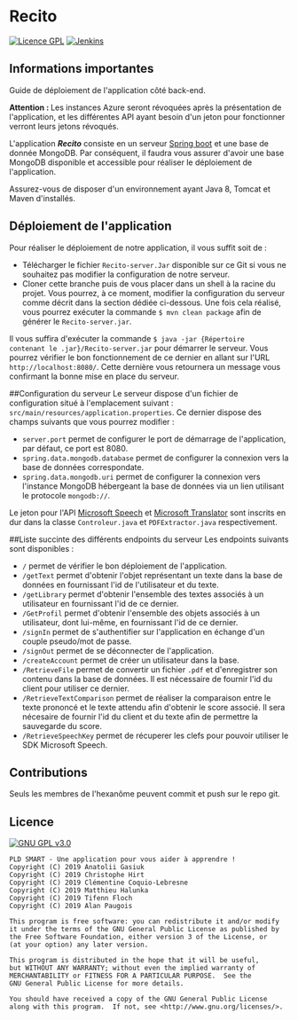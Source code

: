 # Recito
[![Licence GPL](http://img.shields.io/badge/license-GPL-green.svg)](http://www.gnu.org/licenses/quick-guide-gplv3.fr.html)
[![Jenkins](https://img.shields.io/jenkins/build/https/jenkins.qa.ubuntu.com/view%2FPrecise%2Fview%2FAll%2520Precise%2Fjob%2Fprecise-desktop-amd64_default.svg)]()
## Informations importantes
Guide de déploiement de l'application côté back-end.

<b>Attention : </b> Les instances Azure seront révoquées après la présentation de l'application,
 et les différentes API ayant besoin d'un jeton pour fonctionner verront leurs jetons révoqués.
 
 L'application <i><b>Recito</b></i> consiste en un serveur [Spring boot](https://spring.io/) et une base de donnée MongoDB. Par conséquent, il faudra vous assurer d'avoir une base MongoDB 
 disponible et accessible pour réaliser le déploiement de l'application.
 
 Assurez-vous de disposer d'un environnement ayant Java 8, Tomcat et Maven d'installés.
 
 ## Déploiement de l'application
 Pour réaliser le déploiement de notre application, il vous suffit soit de :
 <ul>
 <li>Télécharger le fichier <code>Recito-server.Jar</code> disponible sur ce Git si vous ne souhaitez pas modifier la configuration de notre serveur.</li>
 <li>Cloner cette branche puis de vous placer dans un shell à la racine du projet. Vous pourrez, à ce moment, modifier la configuration du serveur comme décrit dans la section dédiée ci-dessous. Une fois cela réalisé, vous pourrez exécuter la commande <code>$ mvn clean package</code> afin de générer le <code>Recito-server.jar</code>.</li>
 </ul>
 
 Il vous suffira d'exécuter la commande <code>$ java -jar {Répertoire contenant le .jar}/Recito-server.jar</code> pour démarrer le serveur.
 Vous pourrez vérifier le bon fonctionnement de ce dernier en allant sur l'URL <code>http://localhost:8080/</code>. Cette dernière vous retournera un message vous confirmant la bonne mise en place du serveur.
 
 ##Configuration du serveur
 Le serveur dispose d'un fichier de configuration situé à l'emplacement suivant : <code>src/main/resources/application.properties</code>.
 Ce dernier dispose des champs suivants que vous pourrez modifier :
 <ul>
 <li><code>server.port</code> permet de configurer le port de démarrage de l'application, par défaut, ce port est 8080.</li>
 <li><code>spring.data.mongodb.database</code> permet de configurer la connexion vers la base de données correspondate.</li>
 <li><code>spring.data.mongodb.uri</code> permet de configurer la connexion vers l'instance MongoDB hébergeant la base de données via un lien utilisant le protocole <code>mongodb://</code>.</li>
 </ul>
 
 Le jeton pour l'API [Microsoft Speech](https://developer.microsoft.com/fr-fr/windows/speech) et [Microsoft Translator](https://www.microsoft.com/fr-fr/translator/) sont inscrits en dur dans la classe <code>Controleur.java</code> et <code>PDFExtractor.java</code> respectivement.
 
 ##Liste succinte des différents endpoints du serveur 
 Les endpoints suivants sont disponibles :
 <ul>
 <li><code>/</code> permet de vérifier le bon déploiement de l'application.</li>
 <li><code>/getText</code> permet d'obtenir l'objet représentant un texte dans la base de données en fournissant l'id de l'utilisateur et du texte.</li>
 <li><code>/getLibrary</code> permet d'obtenir l'ensemble des textes associés à un utilisateur en fournissant l'id de ce dernier.</li>
 <li><code>/GetProfil</code> permet d'obtenir l'ensemble des objets associés à un utilisateur, dont lui-même, en fournissant l'id de ce dernier.</li>
 <li><code>/signIn</code> permet de s'authentifier sur l'application en échange d'un couple pseudo/mot de passe.</li>
 <li><code>/signOut</code> permet de se déconnecter de l'application.</li>
 <li><code>/createAccount</code> permet de créer un utilisateur dans la base.</li>
 <li><code>/RetrieveFile</code> permet de convertir un fichier <code>.pdf</code> et d'enregistrer son contenu dans la base de données. Il est nécessaire de fournir l'id du client pour utiliser ce dernier.</li>
 <li><code>/RetrieveTextComparison</code> permet de réaliser la comparaison entre le texte prononcé et le texte attendu afin d'obtenir le score associé. Il sera nécesaire de fournir l'id du client et du texte afin de permettre la sauvegarde du score.</li>
 <li><code>/RetrieveSpeechKey</code> permet de récuperer les clefs pour pouvoir utiliser le SDK Microsoft Speech.</li>
 </ul>
 
 ## Contributions
 
 Seuls les membres de l'hexanôme peuvent commit et push sur le repo git.
 
 ## Licence
 
 [![GNU GPL v3.0](http://www.gnu.org/graphics/gplv3-127x51.png)](http://www.gnu.org/licenses/gpl.html)
 
 ```
 PLD SMART - Une application pour vous aider à apprendre !
 Copyright (C) 2019 Anatolii Gasiuk
 Copyright (C) 2019 Christophe Hirt
 Copyright (C) 2019 Clémentine Coquio-Lebresne
 Copyright (C) 2019 Matthieu Halunka
 Copyright (C) 2019 Tifenn Floch
 Copyright (C) 2019 Alan Paugois
 
 This program is free software: you can redistribute it and/or modify
 it under the terms of the GNU General Public License as published by
 the Free Software Foundation, either version 3 of the License, or
 (at your option) any later version.
 
 This program is distributed in the hope that it will be useful,
 but WITHOUT ANY WARRANTY; without even the implied warranty of
 MERCHANTABILITY or FITNESS FOR A PARTICULAR PURPOSE.  See the
 GNU General Public License for more details.
 
 You should have received a copy of the GNU General Public License
 along with this program.  If not, see <http://www.gnu.org/licenses/>.
 ```

